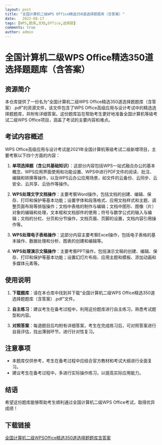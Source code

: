 ```yaml
---
layout: post
title: "全国计算机二级WPS Office精选350道选择题题库（含答案）"
date:   2022-08-17
tags: [WPS,题库,文档,Office,选择题]
comments: true
author: admin
---
```

# 全国计算机二级WPS Office精选350道选择题题库（含答案）

## 资源简介

本仓库提供了一份名为“全国计算机二级WPS Office精选350道选择题题库（含答案）.pdf”的资源文件，该文件包含了WPS Office高级应用与设计考试中的精选选择题题库，并附有详细答案。这份题库旨在帮助考生更好地准备全国计算机等级考试二级WPS Office项目，涵盖了考试的主要内容和难点。

## 考试内容概述

WPS Office高级应用与设计考试是2021年全国计算机等级考试二级新增项目，主要考察以下四个方面的内容：

1. **单项选择题（含公共基础知识）**：这部分内容包括WPS一站式融合办公的基本概念、WPS应用界面使用和功能设置、WPS中进行PDF文件的阅读、批注、编辑和转换等操作，以及WPS云办公应用场景，如文件的云备份、云同步、云安全、云共享、云协作等操作。

2. **WPS处理文字文档操作**：主要考察Word操作，包括文档的创建、编辑、保存、打印和保护等基本功能；设置字体和段落格式、应用文档样式和主题、调整页面布局等排版操作；文档中表格的制作与编辑；文档中图形、图像（片）对象的编辑和处理，文本框和文档部件的使用；符号与数学公式的输入与编辑；文档的分栏、分页和分节操作，文档页眉、页脚的设置，文档内容引用操作等。

3. **WPS处理电子表格操作**：这部分内容主要考察Excel操作，包括电子表格的基本操作、数据处理和分析、图表的创建和编辑等。

4. **WPS处理演示文稿操作**：主要考察PPT操作，包括演示文稿的创建、编辑、保存、打印和保护等基本功能；设置幻灯片布局、应用主题和模板、添加动画和多媒体元素等。

## 使用说明

1. **下载题库**：请在本仓库中找到并下载“全国计算机二级WPS Office精选350道选择题题库（含答案）.pdf”文件。

2. **自主练习**：建议考生在备考过程中，利用这份题库进行自主练习，熟悉考试题型和内容。

3. **对照答案**：每道题目后均附有详细答案，考生在完成练习后，可对照答案进行自我评估，找出薄弱环节，进行针对性复习。

## 注意事项

- 本题库仅供参考，考生在备考过程中应结合官方教材和考试大纲进行全面复习。
- 建议考生在备考过程中，多进行实际操作练习，以提高实际应用能力。

## 结语

希望这份题库能够帮助考生顺利通过全国计算机二级WPS Office考试，取得优异成绩！

## 下载链接

[全国计算机二级WPSOffice精选350道选择题题库含答案](https://pan.quark.cn/s/d2b87740fbb4)